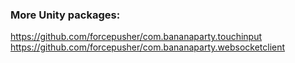 ### More Unity packages:  
https://github.com/forcepusher/com.bananaparty.touchinput  
https://github.com/forcepusher/com.bananaparty.websocketclient  
